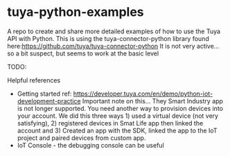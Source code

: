 # tuya-python-examples
A repo to create and share more detailed examples of how to use the Tuya API with Python.
This is using the tuya-connector-python library found here:https://github.com/tuya/tuya-connector-python
It is not very active... so a bit suspect, but seems to work at the basic level


TODO:




Helpful references
- Getting started ref: https://developer.tuya.com/en/demo/python-iot-development-practice
  Important note on this... They Smart Industry app is not longer supported. You need another way to provision devices into your account.
  We did this three ways 1) used a virtual device (not very satisfying), 2) registered devices in Smat Life app then linked the account 
  and 3) Created an app with the SDK, linked the app to the IoT project and paired devices from custom app.
- IoT Console - the debugging console can be useful 
